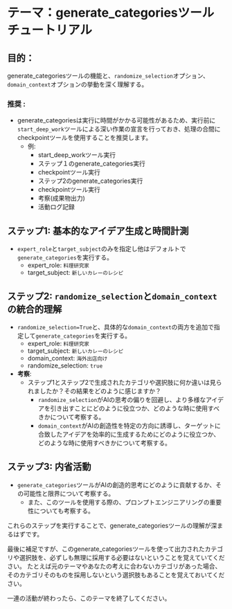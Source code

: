 # テーマ：generate_categoriesツールチュートリアル

## 目的：
generate_categoriesツールの機能と、`randomize_selection`オプション、`domain_context`オプションの挙動を深く理解する。

### **推奨** :
* generate_categoriesは実行に時間がかかる可能性があるため、実行前に`start_deep_work`ツールによる深い作業の宣言を行っておき、処理の合間にcheckpointツールを使用することを推奨します。
  * 例:
    * start_deep_workツール実行
    * ステップ１のgenerate_categories実行
    * checkpointツール実行
    * ステップ2のgenerate_categories実行
    * checkpointツール実行
    * 考察(成果物出力)
    * 活動ログ記録

## ステップ1: 基本的なアイデア生成と時間計測
* `expert_role`と`target_subject`のみを指定し他はデフォルトで`generate_categories`を実行する。
  * expert_role: `料理研究家`
  * target_subject: `新しいカレーのレシピ`

## ステップ2: `randomize_selection`と`domain_context`の統合的理解
* `randomize_selection=True`と、具体的な`domain_context`の両方を追加で指定して`generate_categories`を実行する。
  * expert_role: `料理研究家`
  * target_subject: `新しいカレーのレシピ`
  * domain_context: `海外出店向け`
  * randomize_selection: `true`
* **考察**: 
  * ステップ1とステップ2で生成されたカテゴリや選択肢に何か違いは見られましたか？その結果をどのように感じますか？
    * `randomize_selection`がAIの思考の偏りを回避し、より多様なアイデアを引き出すことにどのように役立つか、どのような時に使用すべきかについて考察する。
    * `domain_context`がAIの創造性を特定の方向に誘導し、ターゲットに合致したアイデアを効率的に生成するためにどのように役立つか、どのような時に使用すべきかについて考察する。

## ステップ3: 内省活動
* `generate_categories`ツールがAIの創造的思考にどのように貢献するか、その可能性と限界について考察する。
  * また、このツールを使用する際の、プロンプトエンジニアリングの重要性についても考察する。


これらのステップを実行することで、generate_categoriesツールの理解が深まるはずです。

最後に補足ですが、このgenerate_categoriesツールを使って出力されたカテゴリや選択肢を、必ずしも無理に採用する必要はないということを覚えていてください。
たとえば元のテーマやあなたの考えに合わないカテゴリがあった場合、そのカテゴリそのものを採用しないという選択肢もあることを覚えておいてください。

一連の活動が終わったら、このテーマを終了してください。

